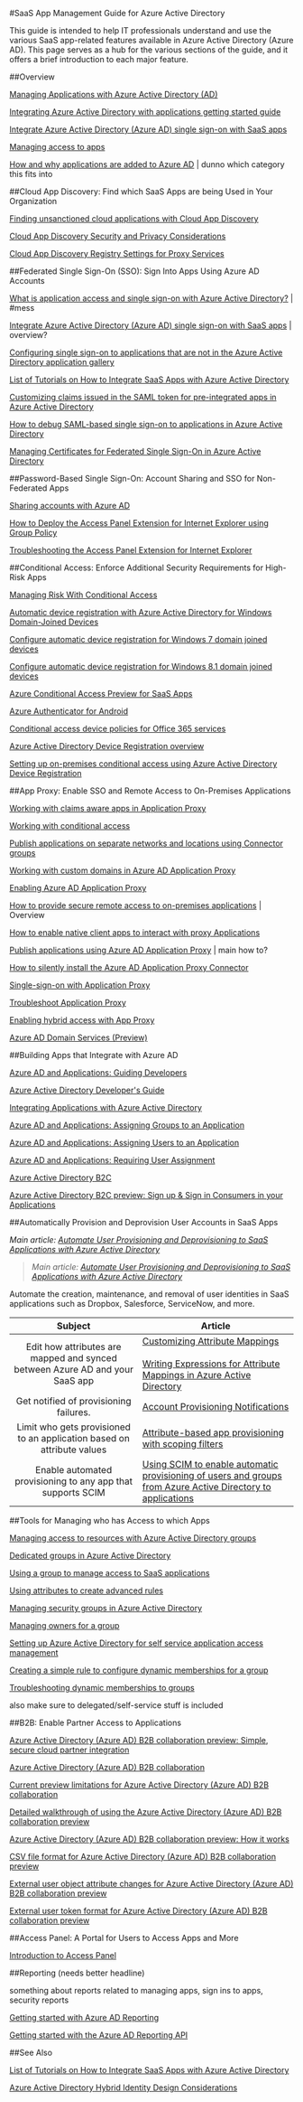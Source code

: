 <properties
	pageTitle="SaaS App Management Guide for Azure Active Directory | Microsoft Azure"
	description="Learn how to customize the expiration date for your federation certificates, and how to renew certificates that will soon expire."
	services="active-directory"
	documentationCenter=""
	authors="liviodlc"
	manager="terrylan"
	editor=""/>

<tags
	ms.service="active-directory"
	ms.workload="identity"
	ms.tgt_pltfrm="na"
	ms.devlang="na"
	ms.topic="article"
	ms.date="12/02/2015"
	ms.author="liviodlc"/>

#SaaS App Management Guide for Azure Active Directory

This guide is intended to help IT professionals understand and use the various SaaS app-related features available in Azure Active Directory (Azure AD). This page serves as a hub for the various sections of the guide, and it offers a brief introduction to each major feature.

##Overview

[Managing Applications with Azure Active Directory (AD)](active-directory-enable-sso-scenario.md)

[Integrating Azure Active Directory with applications getting started guide](active-directory-integrating-applications-getting-started.md)

[Integrate Azure Active Directory (Azure AD) single sign-on with SaaS apps](active-directory-sso-integrate-saas-apps.md)

[Managing access to apps](active-directory-managing-access-to-apps.md)

[How and why applications are added to Azure AD](active-directory-how-applications-are-added.md) | dunno which category this fits into

##Cloud App Discovery: Find which SaaS Apps are being Used in Your Organization

[Finding unsanctioned cloud applications with Cloud App Discovery](active-directory-cloudappdiscovery-whatis.md)

[Cloud App Discovery Security and Privacy Considerations](active-directory-cloudappdiscovery-security-and-privacy-considerations.md)

[Cloud App Discovery Registry Settings for Proxy Services](active-directory-cloudappdiscovery-registry-settings-for-proxy-services.md)

##Federated Single Sign-On (SSO): Sign Into Apps Using Azure AD Accounts

[What is application access and single sign-on with Azure Active Directory?](active-directory-appssoaccess-whatis.md) | #mess

[Integrate Azure Active Directory (Azure AD) single sign-on with SaaS apps](active-directory-sso-integrate-saas-apps.md) | overview?

[Configuring single sign-on to applications that are not in the Azure Active Directory application gallery](active-directory-saas-custom-apps.md)

[List of Tutorials on How to Integrate SaaS Apps with Azure Active Directory](active-directory-saas-tutorial-list.md)

[Customizing claims issued in the SAML token for pre-integrated apps in Azure Active Directory](active-directory-saml-claims-customization.md)

[How to debug SAML-based single sign-on to applications in Azure Active Directory](active-directory-saml-debugging.md)

[Managing Certificates for Federated Single Sign-On in Azure Active Directory](active-directory-sso-certs.md)

##Password-Based Single Sign-On: Account Sharing and SSO for Non-Federated Apps

[Sharing accounts with Azure AD](active-directory-sharing-accounts.md)

[How to Deploy the Access Panel Extension for Internet Explorer using Group Policy](active-directory-saas-ie-group-policy.md)

[Troubleshooting the Access Panel Extension for Internet Explorer](active-directory-saas-ie-troubleshooting.md)

##Conditional Access: Enforce Additional Security Requirements for High-Risk Apps

[Managing Risk With Conditional Access](active-directory-conditional-access.md)

[Automatic device registration with Azure Active Directory for Windows Domain-Joined Devices](active-directory-conditional-access-automatic-device-registration.md)

[Configure automatic device registration for Windows 7 domain joined devices](active-directory-conditional-access-automatic-device-registration-windows7.md)

[Configure automatic device registration for Windows 8.1 domain joined devices](active-directory-conditional-access-automatic-device-registration-windows8_1.md)

[Azure Conditional Access Preview for SaaS Apps](active-directory-conditional-access-azuread-connected-apps.md)

[Azure Authenticator for Android](active-directory-conditional-access-azure-authenticator-app.md)

[Conditional access device policies for Office 365 services](active-directory-conditional-access-device-policies.md)

[Azure Active Directory Device Registration overview](active-directory-conditional-access-device-registration-overview.md)

[Setting up on-premises conditional access using Azure Active Directory Device Registration](active-directory-conditional-access-on-premises-setup.md)

##App Proxy: Enable SSO and Remote Access to On-Premises Applications

[Working with claims aware apps in Application Proxy](active-directory-application-proxy-claims-aware-apps.md)

[Working with conditional access](active-directory-application-proxy-conditional-access.md)

[Publish applications on separate networks and locations using Connector groups](active-directory-application-proxy-connectors.md)

[Working with custom domains in Azure AD Application Proxy](active-directory-application-proxy-custom-domains.md)

[Enabling Azure AD Application Proxy](active-directory-application-proxy-enable.md)

[How to provide secure remote access to on-premises applications](active-directory-application-proxy-get-started.md) | Overview

[How to enable native client apps to interact with proxy Applications](active-directory-application-proxy-native-client.md)

[Publish applications using Azure AD Application Proxy](active-directory-application-proxy-publish.md) | main how to?

[How to silently install the Azure AD Application Proxy Connector](active-directory-application-proxy-silent-installation.md)

[Single-sign-on with Application Proxy](active-directory-application-proxy-sso-using-kcd.md)

[Troubleshoot Application Proxy](active-directory-application-proxy-troubleshoot.md)

[Enabling hybrid access with App Proxy](active-directory-appssoaccess-enable-hybrid-access.md)

[Azure AD Domain Services (Preview)](https://azure.microsoft.com/documentation/articles/active-directory-ds-overview/)

##Building Apps that Integrate with Azure AD

[Azure AD and Applications: Guiding Developers](active-directory-applications-guiding-developers-for-lob-applications.md)

[Azure Active Directory Developer's Guide](active-directory-developers-guide.md)

[Integrating Applications with Azure Active Directory](active-directory-integrating-applications.md)

[Azure AD and Applications: Assigning Groups to an Application](active-directory-applications-guiding-developers-assigning-groups.md)

[Azure AD and Applications: Assigning Users to an Application](active-directory-applications-guiding-developers-assigning-users.md)

[Azure AD and Applications: Requiring User Assignment](active-directory-applications-guiding-developers-requiring-user-assignment.md)

[Azure Active Directory B2C](https://azure.microsoft.com/services/active-directory-b2c/)

[Azure Active Directory B2C preview: Sign up & Sign in Consumers in your Applications](../active-directory-b2c/active-directory-b2c-overview.md)

##Automatically Provision and Deprovision User Accounts in SaaS Apps

*Main article: [Automate User Provisioning and Deprovisioning to SaaS Applications with Azure Active Directory](active-directory-saas-app-provisioning.md)*

> *Main article: [Automate User Provisioning and Deprovisioning to SaaS Applications with Azure Active Directory](active-directory-saas-app-provisioning.md)*

Automate the creation, maintenance, and removal of user identities in SaaS applications such as Dropbox, Salesforce, ServiceNow, and more.

| Subject | Article
| :---: | --- |
| Edit how attributes are mapped and synced between Azure AD and your SaaS app | [Customizing Attribute Mappings](active-directory-saas-customizing-attribute-mappings.md)<br><br>[Writing Expressions for Attribute Mappings in Azure Active Directory](active-directory-saas-writing-expressions-for-attribute-mappings.md) |
| Get notified of provisioning failures. | [Account Provisioning Notifications](active-directory-saas-account-provisioning-notifications.md) |
| Limit who gets provisioned to an application based on attribute values | [Attribute-based app provisioning with scoping filters](active-directory-saas-scoping-filters.md) |
| Enable automated provisioning to any app that supports SCIM | [Using SCIM to enable automatic provisioning of users and groups from Azure Active Directory to applications](active-directory-scim-provisioning.md) |

##Tools for Managing who has Access to which Apps

[Managing access to resources with Azure Active Directory groups](active-directory-manage-groups.md)

[Dedicated groups in Azure Active Directory](active-directory-accessmanagement-dedicated-groups.md)

[Using a group to manage access to SaaS applications](active-directory-accessmanagement-group-saasapps.md)

[Using attributes to create advanced rules](active-directory-accessmanagement-groups-with-advanced-rules.md)

[Managing security groups in Azure Active Directory](active-directory-accessmanagement-manage-groups.md)

[Managing owners for a group](active-directory-accessmanagement-managing-group-owners.md)

[Setting up Azure Active Directory for self service application access management](active-directory-accessmanagement-self-service-group-management.md)

[Creating a simple rule to configure dynamic memberships for a group](active-directory-accessmanagement-simplerulegroup.md)

[Troubleshooting dynamic memberships to groups](active-directory-accessmanagement-troubleshooting.md)

also make sure to delegated/self-service stuff is included

##B2B: Enable Partner Access to Applications

[Azure Active Directory (Azure AD) B2B collaboration preview: Simple, secure cloud partner integration](active-directory-b2b-what-is-azure-ad-b2b.md)

[Azure Active Directory (Azure AD) B2B collaboration](active-directory-b2b-collaboration-overview.md)

[Current preview limitations for Azure Active Directory (Azure AD) B2B collaboration](active-directory-b2b-current-preview-limitations.md)

[Detailed walkthrough of using the Azure Active Directory (Azure AD) B2B collaboration preview](active-directory-b2b-detailed-walkthrough.md)

[Azure Active Directory (Azure AD) B2B collaboration preview: How it works](active-directory-b2b-how-it-works.md)

[CSV file format for Azure Active Directory (Azure AD) B2B collaboration preview](active-directory-b2b-references-csv-file-format.md)

[External user object attribute changes for Azure Active Directory (Azure AD) B2B collaboration preview](active-directory-b2b-references-external-user-object-attribute-changes.md)

[External user token format for Azure Active Directory (Azure AD) B2B collaboration preview](active-directory-b2b-references-external-user-token-format.md)

##Access Panel: A Portal for Users to Access Apps and More

[Introduction to Access Panel](active-directory-saas-access-panel-introduction.md)

##Reporting (needs better headline)

something about reports related to managing apps, sign ins to apps, security reports

[Getting started with Azure AD Reporting](active-directory-reporting-getting-started.md)

[Getting started with the Azure AD Reporting API](active-directory-reporting-api-getting-started.md)

##See Also

[List of Tutorials on How to Integrate SaaS Apps with Azure Active Directory](active-directory-saas-tutorial-list.md)

[Azure Active Directory Hybrid Identity Design Considerations](active-directory-hybrid-identity-design-considerations-overview)
